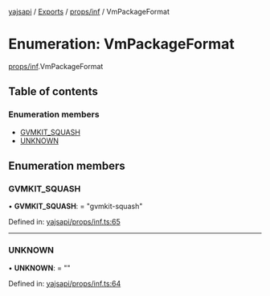 [yajsapi](../README.md) / [Exports](../modules.md) / [props/inf](../modules/props_inf.md) / VmPackageFormat

# Enumeration: VmPackageFormat

[props/inf](../modules/props_inf.md).VmPackageFormat

## Table of contents

### Enumeration members

- [GVMKIT\_SQUASH](props_inf.vmpackageformat.md#gvmkit_squash)
- [UNKNOWN](props_inf.vmpackageformat.md#unknown)

## Enumeration members

### GVMKIT\_SQUASH

• **GVMKIT\_SQUASH**: = "gvmkit-squash"

Defined in: [yajsapi/props/inf.ts:65](https://github.com/golemfactory/yajsapi/blob/0a8d8c8/yajsapi/props/inf.ts#L65)

___

### UNKNOWN

• **UNKNOWN**: = ""

Defined in: [yajsapi/props/inf.ts:64](https://github.com/golemfactory/yajsapi/blob/0a8d8c8/yajsapi/props/inf.ts#L64)
